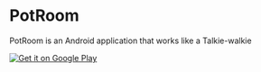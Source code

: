 # PotRoom
PotRoom is an Android application that works like a Talkie-walkie


<a href='https://play.google.com/store/apps/details?id=com.squalala.talkiewalkie&pcampaignid=MKT-Other-global-all-co-prtnr-py-PartBadge-Mar2515-1'><img alt='Get it on Google Play' src='https://play.google.com/intl/en_us/badges/images/generic/en_badge_web_generic.png'/></a>
